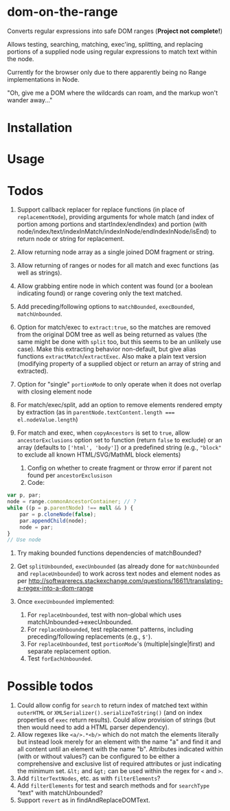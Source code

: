 # dom-on-the-range

Converts regular expressions into safe DOM ranges (**Project not complete!**)

Allows testing, searching, matching, exec'ing, splitting, and replacing portions of a
supplied node using regular expressions to match text within the node.

Currently for the browser only due to there apparently being no Range implementations in Node.

"Oh, give me a DOM where the wildcards can roam, and the markup won't wander away..."

# Installation

# Usage



# Todos

1. Support callback replacer for replace functions (in place of `replacementNode`), providing arguments for whole match (and index of portion among portions and startIndex/endIndex) and portion (with node/index/text/indexInMatch/indexInNode/endIndexInNode/isEnd) to return node or string for replacement.

1. Allow returning node array as a single joined DOM fragment or string.
1. Allow returning of ranges or nodes for all match and exec functions (as well as strings).
1. Allow grabbing entire node in which content was found (or a boolean indicating found) or range covering only the text matched.
1. Add preceding/following options to `matchBounded`, `execBounded`, `matchUnbounded`.

1. Option for match/exec to `extract:true`, so the matches are removed from the original DOM tree as
well as being returned as values (the same might be done with `split` too, but this seems to be an unlikely
use case). Make this extracting behavior non-default, but give alias functions `extractMatch`/`extractExec`. Also
make a plain text version (modifying property of a supplied object or return an array of string and extracted).
1. Option for "single" `portionMode` to only operate when it does not overlap with closing element node
1. For match/exec/split, add an option to remove elements rendered empty by extraction (as in `parentNode.textContent.length === el.nodeValue.length`)
1. For match and exec, when `copyAncestors` is set to `true`, allow
`ancestorExclusions` option set to function (return `false` to exclude) or an array (defaults to
`['html', 'body']`) or a predefined string (e.g., `"block"` to exclude all known HTML/SVG/MathML block elements)
    1. Config on whether to create fragment or throw error if parent not found per `ancestorExclusison`
    1. Code:
```js
var p, par;
node = range.commonAncestorContainer; // ?
while ((p = p.parentNode) !== null && ) {
    par = p.cloneNode(false);
    par.appendChild(node);
    node = par;
}
// Use node
```
1. Try making bounded functions dependencies of matchBounded?

1. Get `splitUnbounded`, `execUnbounded` (as already done for `matchUnbounded` and `replaceUnbounded`) to work
across text nodes and element nodes as per
http://softwarerecs.stackexchange.com/questions/16611/translating-a-regex-into-a-dom-range
1. Once `execUnbounded` implemented:
    1. For `replaceUnbounded`, test with non-global which uses matchUnbounded->execUnbounded.
    1. For `replaceUnbounded`, test replacement patterns, including preceding/following replacements (e.g., `$'`).
    1. For `replaceUnbounded`, test `portionMode`'s (multiple|single|first) and separate replacement option.
    1. Test `forEachUnbounded`.

# Possible todos

1. Could allow config for `search` to return index of matched text within `outerHTML` or `XMLSerializer().serializeToString()` (and on index properties of `exec` return results). Could allow provision of strings (but then would need to add a HTML parser dependency).
1. Allow regexes like `<a/>.*<b/>` which do not match the elements literally but instead look merely for an element with the name "a" and find it and all content until an element with the name "b". Attributes indicated within (with or without values?) can be configured to be either a comprehensive and exclusive list of required attributes or just indicating the minimum set. `&lt;` and `&gt;` can be used within the regex for `<` and `>`.
1. Add `filterTextNodes`, etc. as with `filterElements`?
1. Add `filterElements` for test and search methods and for `searchType` "text" with matchUnbounded?
1. Support `revert` as in findAndReplaceDOMText.
